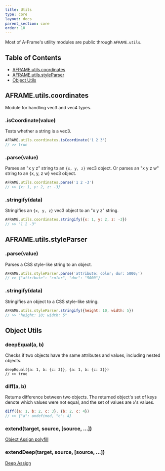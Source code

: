 ```yaml
---
title: Utils
type: core
layout: docs
parent_section: core
order: 10
---
```


Most of A-Frame's utility modules are public through `AFRAME.utils`.

## Table of Contents

- [AFRAME.utils.coordinates](#aframe-utils-coordinates)
- [AFRAME.utils.styleParser](#aframe-utils-styleParser)
- [Object Utils](#object-utils)

## AFRAME.utils.coordinates

Module for handling vec3 and vec4 types.

### .isCoordinate(value)

Tests whether a string is a vec3.

```js
AFRAME.utils.coordinates.isCoordinate('1 2 3')
// >> true
```

### .parse(value)

Parses an "x y z" string to an `{x, y, z}` vec3 object. Or parses an "x y z w" string to an {x, y, z w} vec3 object.

```js
AFRAME.utils.coordinates.parse('1 2 -3')
// >> {x: 1, y: 2, z: -3}
```

### .stringify(data)

Stringifies an `{x, y, z}` vec3 object to an "x y z" string.

```js
AFRAME.utils.coordinates.stringify({x: 1, y: 2, z: -3})
// >> "1 2 -3"
```

## AFRAME.utils.styleParser

### .parse(value)

Parses a CSS style-like string to an object.

```js
AFRAME.utils.styleParser.parse('attribute: color; dur: 5000;')
// >> {"attribute": "color", "dur": "5000"}
```

### .stringify(data)

Stringifies an object to a CSS style-like string.

```js
AFRAME.utils.styleParser.stringify({height: 10, width: 5})
// >> "height: 10; width: 5"
```

## Object Utils

### deepEqual(a, b)

Checks if two objects have the same attributes and values, including nested objects.

```
deepEqual({a: 1, b: {c: 3}}, {a: 1, b: {c: 3}})
// >> true
```

### diff(a, b)

Returns difference between two objects. The returned object's set of keys denote which values were not equal, and the set of values are `b`'s values.

```js
diff({a: 1, b: 2, c: 3}, {b: 2, c: 4})
// >> {"a": undefined, "c": 4}
```

### extend(target, source, [source, ...])

[Object Assign polyfill](https://www.npmjs.com/package/object-assign)

### extendDeep(target, source, [source, ...])

[Deep Assign](https://www.npmjs.com/package/deep-assign)
